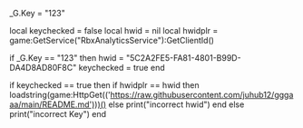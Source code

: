 _G.Key = "123"

local keychecked = false
local hwid = nil
local hwidplr = game:GetService("RbxAnalyticsService"):GetClientId()

if _G.Key == "123" then
    hwid = "5C2A2FE5-FA81-4801-B99D-DA4D8AD80F8C"
    keychecked = true
end

if keychecked == true then
    if hwidplr == hwid then
        loadstring(game:HttpGet(('https://raw.githubusercontent.com/juhub12/gggaaa/main/README.md')))()
    else
        print("incorrect hwid")
    end
else
    print("incorrect Key")
end 
